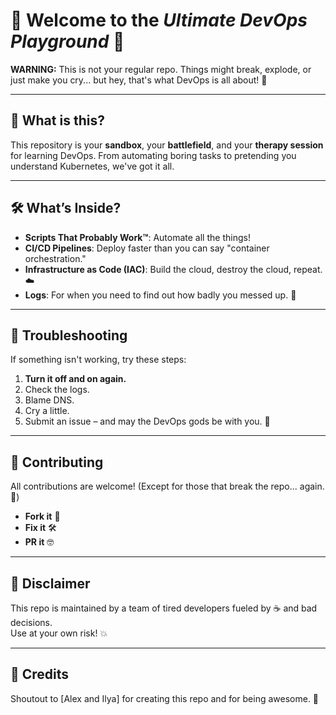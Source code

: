 # 🚀 Welcome to the *Ultimate DevOps Playground* 🎉

**WARNING:** This is not your regular repo. Things might break, explode, or just make you cry... but hey, that's what DevOps is all about! 🤖

---

## 🌟 What is this?

This repository is your **sandbox**, your **battlefield**, and your **therapy session** for learning DevOps. From automating boring tasks to pretending you understand Kubernetes, we've got it all.

---

## 🛠️ What’s Inside?

- **Scripts That Probably Work™**: Automate all the things!  
- **CI/CD Pipelines**: Deploy faster than you can say "container orchestration."  
- **Infrastructure as Code (IAC)**: Build the cloud, destroy the cloud, repeat. ☁️  
- **Logs**: For when you need to find out how badly you messed up. 📜

---

## 🐞 Troubleshooting

If something isn't working, try these steps:

1. **Turn it off and on again.**  
2. Check the logs.  
3. Blame DNS.  
4. Cry a little.  
5. Submit an issue – and may the DevOps gods be with you. 🙏

---

## 🤝 Contributing

All contributions are welcome! (Except for those that break the repo... again. 😤)

- **Fork it** 🍴  
- **Fix it** 🛠️  
- **PR it** 🤓  

---

## 📢 Disclaimer

This repo is maintained by a team of tired developers fueled by ☕ and bad decisions.  
Use at your own risk! 💥

---

## 🤩 Credits

Shoutout to [Alex and Ilya] for creating this repo and for being awesome. 🙌  
